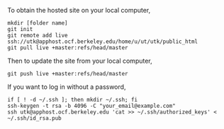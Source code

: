 To obtain the hosted site on your local computer,

```
mkdir [folder name]
git init
git remote add live ssh://utk@apphost.ocf.berkeley.edu/home/u/ut/utk/public_html
git pull live +master:refs/head/master
```


Then to update the site from your local computer,

```
git push live +master:refs/head/master
```


If you want to log in without a password,

```
if [ ! -d ~/.ssh ]; then mkdir ~/.ssh; fi
ssh-keygen -t rsa -b 4096 -C "your_email@example.com"
ssh utk@apphost.ocf.berkeley.edu 'cat >> ~/.ssh/authorized_keys' < ~/.ssh/id_rsa.pub
```
